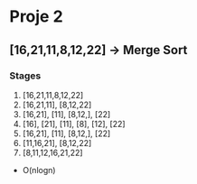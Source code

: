 # Proje 2
## [16,21,11,8,12,22] -> Merge Sort
### Stages
1. [16,21,11,8,12,22]
2. [16,21,11], [8,12,22]
3. [16,21], [11], [8,12,], [22]
4. [16], [21], [11], [8], [12], [22]
5. [16,21], [11], [8,12,], [22]
6. [11,16,21], [8,12,22]
7. [8,11,12,16,21,22]


* O(nlogn)